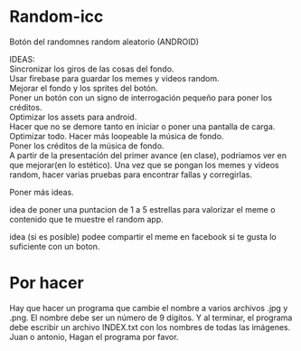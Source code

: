 # Random-icc

Botón del randomnes random aleatorio (ANDROID)

IDEAS:                                                                                                                         
Sincronizar los giros de las cosas del fondo.                                                                               
Usar firebase para guardar los memes y videos random.                                                                          
Mejorar el fondo y los sprites del botón.                                                                                       
Poner un botón con un signo de interrogación pequeño para poner los créditos.                                                   
Optimizar los assets para android.                                                                                             
Hacer que no se demore tanto en iniciar o poner una pantalla de carga.    													   
Optimizar todo.
Hacer más loopeable la música de fondo.                                                                                         
Poner los créditos de la música de fondo.                                                                                       
A partir de la presentación del primer avance (en clase), podriamos ver en que mejorar(en lo estético).
Una vez que se pongan los memes y videos random, hacer varias pruebas para encontrar fallas y corregirlas.

Poner más ideas.                                                                                                               


idea de poner una puntacion de 1 a 5 estrellas para valorizar el meme o contenido que te muestre el random app.

idea (si es posible) podee compartir el meme en facebook si te gusta lo suficiente con un boton.

# Por hacer

Hay que hacer un programa que cambie el nombre a varios archivos .jpg y .png. El nombre debe ser un número de 9 dígitos.
Y al terminar, el programa debe escribir un archivo INDEX.txt con los nombres de todas las imágenes.
Juan o antonio, Hagan el programa por favor.
